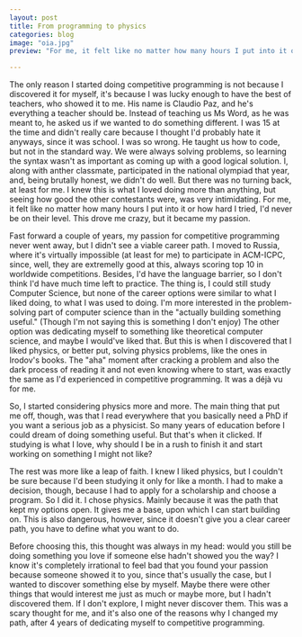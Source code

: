 ```yaml
---
layout: post
title: From programming to physics
categories: blog
image: "oia.jpg"
preview: "For me, it felt like no matter how many hours I put into it or how hard I tried, I'd never be on their level. This drove me crazy, but it became my passion."

---
```

The only reason I started doing competitive programming is not because I discovered it for myself, it's because I was lucky enough to have the best of teachers, who showed it to me. His name is Claudio Paz, and he's everything a teacher should be. Instead of teaching us Ms Word, as he was meant to, he asked us if we wanted to do something different. I was 15 at the time and didn't really care because I thought I'd probably hate it anyways, since it was school. I was so wrong. He taught us how to code, but not in the standard way. We were always solving problems, so learning the syntax wasn't as important as coming up with a good logical solution. I, along with anther classmate, participated in the national olympiad that year, and, being brutally honest, we didn't do well. But there was no turning back, at least for me. I knew this is what I loved doing more than anything, but seeing how good the other contestants were, was very intimidating. For me, it felt like no matter how many hours I put into it or how hard I tried, I'd never be on their level. This drove me crazy, but it became my passion.

Fast forward a couple of years, my passion for competitive programming never went away, but I didn't see a viable career path. I moved to Russia, where it's virtually impossible (at least for me) to participate in ACM-ICPC, since, well, they are extremelly good at this, always scoring top 10 in worldwide competitions. Besides, I'd have the language barrier, so I don't think I'd have much time left to practice. 
The thing is, I could still study Computer Science, but none of the career options were similar to what I liked doing, to what I was used to doing. I'm more interested in the problem-solving part of computer science than in the "actually building something useful." (Though I'm not saying this is something I don't enjoy) The other option was dedicating myself to something like theoretical computer science, and maybe I would've liked that. But this is when I discovered that I liked physics, or better put, solving physics problems, like the ones in Irodov's books. The "aha" moment after cracking a problem and also the dark process of reading it and not even knowing where to start, was exactly the same as I'd experienced in competitive programming. It was a déjà vu for me.

So, I started considering physics more and more. The main thing that put me off, though, was that I read everywhere that you basically need a PhD if you want a serious job as a physicist. So many years of education before I could dream of doing something useful. But that's when it clicked. If studying is what I love, why should I be in a rush to finish it and start working on something I might not like?

The rest was more like a leap of faith. I knew I liked physics, but I couldn't be sure because I'd been studying it only for like a month. I had to make a decision, though, because I had to apply for a scholarship and choose a program. So I did it. I chose physics. Mainly because it was the path that kept my options open. It gives me a base, upon which I can start building on. This is also dangerous, however, since it doesn't give you a clear career path, you have to define what you want to do.

Before choosing this, this thought was always in my head: would you still be doing something you love if someone else hadn't showed you the way? I know it's completely irrational to feel bad that you found your passion because someone showed it to you, since that's usually the case, but I wanted to discover something else by myself. Maybe there were other things that would interest me just as much or maybe more, but I hadn't discovered them. If I don't explore, I might never discover them. This was a scary thought for me, and it's also one of the reasons why I changed my path, after 4 years of dedicating myself to competitive programming.
